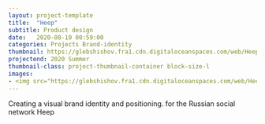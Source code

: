```yaml
---
layout: project-template
title:  "Heep"
subtitle: Product design
date:   2020-08-10 00:59:00
categories: Projects Brand-identity
thumbnail: https://glebshishov.fra1.cdn.digitaloceanspaces.com/web/Heep/Heep-thumbnail.png
projectend: 2020 Summer
thumbnail-class: project-thumbnail-container block-size-l
images:
- <img src="https://glebshishov.fra1.cdn.digitaloceanspaces.com/web/Heep/Heep-app-1.jpg" class="project-img-parameters img-size-full" alt="Heep-1">
---
```

Creating a visual brand identity and positioning. for the Russian social network Heep